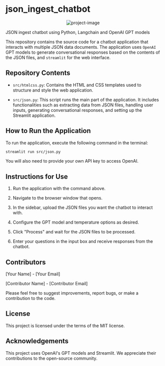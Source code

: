 # json_ingest_chatbot

<p align="center"><img src="https://socialify.git.ci/tomkat-cr/json_ingest_chatbot/image?description=0&amp;font=Inter&amp;language=1&amp;name=1&amp;owner=1&amp;pattern=Plus&amp;stargazers=0&amp;theme=Light" alt="project-image"></p>

JSON ingest chatbot using Python, Langchain and OpenAI GPT models

This repository contains the source code for a chatbot application that interacts with multiple JSON data documents. The application uses `OpenAI` GPT models to generate conversational responses based on the contents of the JSON files, and `streamlit` for the web interface.

<!---
![Chat with Multiple JSONs](assets/screen.png)
-->

## Repository Contents

- `src/htmlcss.py`: Contains the HTML and CSS templates used to structure and style the web application.

- `src/json.py`: This script runs the main part of the application. It includes functionalities such as extracting data from JSON files, handling user inputs, generating conversational responses, and setting up the Streamlit application.

## How to Run the Application

To run the application, execute the following command in the terminal:

```bash
streamlit run src/json.py
```

You will also need to provide your own API key to access OpenAI.

## Instructions for Use

1. Run the application with the command above.

2. Navigate to the browser window that opens.

3. In the sidebar, upload the JSON files you want the chatbot to interact with.

4. Configure the GPT model and temperature options as desired.

5. Click "Process" and wait for the JSON files to be processed.

6. Enter your questions in the input box and receive responses from the chatbot.

## Contributors

[Your Name] - [Your Email]

[Contributor Name] - [Contributor Email]

Please feel free to suggest improvements, report bugs, or make a contribution to the code.

## License

This project is licensed under the terms of the MIT license.

## Acknowledgements

This project uses OpenAI's GPT models and Streamlit. We appreciate their contributions to the open-source community.

